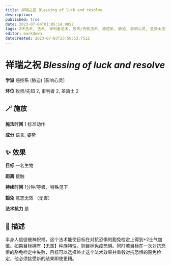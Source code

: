 ```yaml
---
title: 祥瑞之祝 Blessing of luck and resolve
description: 
published: true
date: 2023-07-04T01:05:14.009Z
tags: 2环法术, 法术, 审判者法术, 牧师/先知法术, 惑控系, 胁迫, 影响心灵, 圣骑士法术
editor: markdown
dateCreated: 2023-07-03T23:50:53.751Z
---
```


# **祥瑞之祝** *Blessing of luck and resolve*

**学派** 惑控系 (胁迫) \[影响心灵\] 

**环位** 牧师/先知 2, 审判者 2, 圣骑士 2

## 🪄 施放

**施法时间** 1 标准动作

**成分** 语言, 姿势

## ✨ 效果 

**目标** 一名生物 

**距离** 接触  

**持续时间** 1分钟/等级，特殊见下 

**豁免** 意志无效 （无害）

**法术抗力** 是

## 📖 描述

半身人信徒被神祝福，这个法术能使目标在对抗恐惧的豁免检定上得到+2士气加值。如果目标拥有【无畏】种族特性，则目标免疫恐惧。同时若目标在一次对抗恐惧的豁免检定中失败，目标可以选择终止这个法术效果并重骰对抗恐惧的豁免检定，他必须接受新的结果即使更糟。
    
